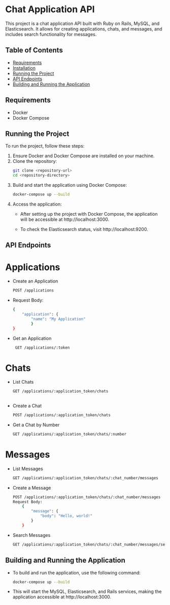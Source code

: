 # Chat Application API

This project is a chat application API built with Ruby on Rails, MySQL, and Elasticsearch. It allows for creating applications, chats, and messages, and includes search functionality for messages.

## Table of Contents

- [Requirements](#requirements)
- [Installation](#installation)
- [Running the Project](#running-the-project)
- [API Endpoints](#api-endpoints)
- [Building and Running the Application](#building-and-running-the-application)

## Requirements

- Docker
- Docker Compose


## Running the Project
To run the project, follow these steps:
1. Ensure Docker and Docker Compose are installed on your machine.
2. Clone the repository:
    ```sh
    git clone <repository-url>
    cd <repository-directory>
3. Build and start the application using Docker Compose:
    ```sh   
    docker-compose up --build
4. Access the application:
    * After setting up the project with Docker Compose, the application will be accessible at http://localhost:3000.

    * To check the Elasticsearch status, visit http://localhost:9200.
## API Endpoints
   
  # Applications 
  * Create an Application 
    ```sh 
    POST /applications

  * Request Body:
    ```sh
    {
        "application": {
            "name": "My Application"
            }
    }

  * Get an Application
    ```sh
     GET /applications/:token
  # Chats
  * List Chats
    ```sh
    GET /applications/:application_token/chats 
   

   * Create a Chat
        ```sh
        POST /applications/:application_token/chats
   * Get a Chat by Number
        ```sh
        GET /applications/:application_token/chats/:number
# Messages
* List Messages
    ```sh
    GET /applications/:application_token/chats/:chat_number/messages

* Create a Message
    ```sh
    POST /applications/:application_token/chats/:chat_number/messages
    Request Body:
        {
            "message": {
                "body": "Hello, world!"
            }
        }
* Search Messages
    ```sh
    GET /applications/:application_token/chats/:chat_number/messages/search?query=text
## Building and Running the Application
* To build and run the application, use the following command:
    ```sh
    docker-compose up --build
* This will start the MySQL, Elasticsearch, and Rails services, making the application accessible at http://localhost:3000.
